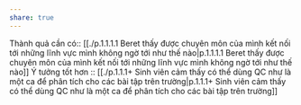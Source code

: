 ```yaml
---
share: true
---
```

Thành quả cần có:: [[./p.1.1.1.1 Beret thấy được chuyên môn của mình kết nối tới những lĩnh vực mình không ngờ tới như thế nào|p.1.1.1.1 Beret thấy được chuyên môn của mình kết nối tới những lĩnh vực mình không ngờ tới như thế nào]] 
Ý tưởng tốt hơn :: [[./p.1.1.1+ Sinh viên cảm thấy có thể dùng QC như là một ca để phân tích cho các bài tập trên trường|p.1.1.1+ Sinh viên cảm thấy có thể dùng QC như là một ca để phân tích cho các bài tập trên trường]]